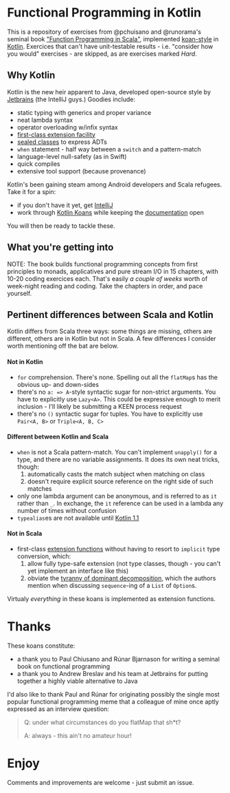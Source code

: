 # Functional Programming in Kotlin

This is a repository of exercises from @pchuisano and @runorama's seminal book ["Function Programming in Scala"](https://www.manning.com/books/functional-programming-in-scala), implemented [koan-style](https://sinairv.wordpress.com/2012/05/27/programming-koans-one-of-the-best-ways-to-learn-a-new-language-or-framework) in [Kotlin](http://kotlinlang.org). Exercices that can't have unit-testable results - i.e. "consider how you would" exercises - are skipped, as are exercises marked *Hard*.

## Why Kotlin

Kotlin is the new heir apparent to Java, developed open-source style by [Jetbrains](https://www.jetbrains.com) (the IntelliJ guys.) Goodies include:
- static typing with generics and proper variance
- neat lambda syntax
- operator overloading w/infix syntax
- [first-class extension facility](https://kotlinlang.org/docs/reference/extensions.html)
- [sealed classes](https://kotlinlang.org/docs/reference/classes.html) to express ADTs
- `when` statement - half way between a `switch` and a pattern-match
- language-level null-safety (as in Swift)
- quick compiles
- extensive tool support (because provenance)

Kotlin's been gaining steam among Android developers and Scala refugees. Take it for a spin:
- if you don't have it yet, get [IntelliJ](https://www.jetbrains.com/idea)
- work through [Kotlin Koans](https://kotlinlang.org/docs/tutorials/koans.html) while keeping the [documentation](http://kotlinlang.org/docs/reference) open 

You will then be ready to tackle these.

## What you're getting into

NOTE: The book builds functional programming concepts from first principles to monads, applicatives and pure stream I/O in 15 chapters, with 10-20 coding exercices each. That's easily *a couple of weeks* worth of week-night reading and coding. Take the chapters in order, and pace yourself.

## Pertinent differences between Scala and Kotlin

Kotlin differs from Scala three ways: some things are missing, others are different, others are in Kotlin but not in Scala. A few differences I consider worth mentioning off the bat are below.

#### Not in Kotlin

- `for` comprehension. There's none. Spelling out all the `flatMap`s has the obvious up- and down-sides
- there's no `a: => A`-style syntactic sugar for non-strict arguments. You have to explicitly use `Lazy<A>`. This could be expressive enough to merit inclusion - I'll likely be submitting a KEEN process request
- there's no `()` syntactic sugar for tuples. You have to explicitly use `Pair<A, B>` or `Triple<A, B, C>`

#### Different between Kotlin and Scala

- `when` is not a Scala pattern-match. You can't implement `unapply()` for a type, and there are no variable assignments. It does its own neat tricks, though: 
    1. automatically casts the match subject when matching on class
    2. doesn't require explicit source reference on the right side of such matches
- only one lambda argument can be anonymous, and is referred to as `it` rather than `_`. In exchange, the `it` reference can be used in a lambda any number of times without confusion
- `typealias`es are not available until [Kotlin 1.1](https://blog.jetbrains.com/kotlin/2016/07/first-glimpse-of-kotlin-1-1-coroutines-type-aliases-and-more)

#### Not in Scala
- first-class [extension functions](https://kotlinlang.org/docs/reference/extensions.html) without having to resort to `implicit` type conversion, which:
    1. allow fully type-safe extension (not type classes, though - you can't yet implement an interface like this)
    2. obviate the [tyranny of dominant decomposition](http://citeseerx.ist.psu.edu/viewdoc/download?doi=10.1.1.9.5189&rep=rep1&type=pdf), which the authors mention when discussing `sequence`-ing of a `List` of `Option`s. 
  
Virtualy *everything* in these koans is implemented as extension functions.

# Thanks

These koans constitute:
- a thank you to Paul Chiusano and Rúnar Bjarnason for writing a seminal book on functional programming
- a thank you to Andrew Breslav and his team at Jetbrains for putting together a highly viable alternative to Java

I'd also like to thank Paul and Rúnar for originating possibly the single most popular functional programming meme that a colleague of mine once aptly expressed as an interview question:

> Q: under what circumstances do you flatMap that sh*t?
>
> A: always - this ain't no amateur hour!

# Enjoy 

Comments and improvements are welcome - just submit an issue. 
